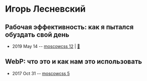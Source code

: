# Игорь Лесневский

## Рабочая эффективность: как я пытался обуздать свой день
- 2019 May 14 -- [moscowcss 12](https://www.youtube.com/watch?v=LHOJybXuMdc)  | [:notebook:](https://vk.com/doc426295704_503700535)  
## WebP: что это и как нам это использовать
- 2017 Oct 31 -- [moscowcss 5](https://www.youtube.com/watch?v=R3FbcemvoEo)    
